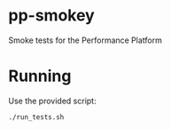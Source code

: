 pp-smokey
=========

Smoke tests for the Performance Platform

# Running

Use the provided script:
```
./run_tests.sh
```
